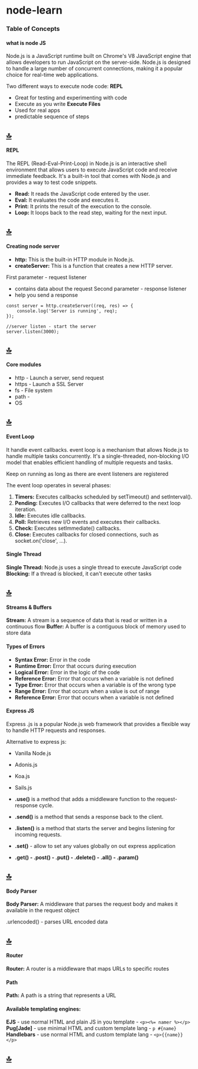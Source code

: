 # node-learn

### Table of Concepts

#### what is node JS 
Node.js is a JavaScript runtime built on Chrome's V8 JavaScript engine that allows developers to run JavaScript on the server-side. Node.js is designed to handle a large number of concurrent connections, making it a popular choice for real-time web applications.

Two different ways to execute node code:
**REPL**
- Great for testing and experimenting with code
- Execute as you write
**Execute Files**
- Used for real apps
- predictable sequence of steps

## [:top:](#table-of-concepts)

#### REPL
The REPL (Read-Eval-Print-Loop) in Node.js is an interactive shell environment that allows users to execute JavaScript code and receive immediate feedback. It's a built-in tool that comes with Node.js and provides a way to test code snippets.
- **Read:** It reads the JavaScript code entered by the user.
- **Eval:** It evaluates the code and executes it.
- **Print:** It prints the result of the execution to the console.
- **Loop:** It loops back to the read step, waiting for the next input.

## [:top:](#table-of-concepts)

#### Creating node server  
- **http:** This is the built-in HTTP module in Node.js.
- **createServer:** This is a function that creates a new HTTP server.

First parameter - request listener
- contains data about the request
Second parameter - response listener
- help you send a response

```
const server = http.createServer((req, res) => {
    console.log('Server is running', req);
});

//server listen - start the server
server.listen(3000);
```
## [:top:](#table-of-concepts)

#### Core modules
- http - Launch a server, send request
- https - Launch a SSL Server
- fs - File system
- path - 
- OS

## [:top:](#table-of-concepts)

#### Event Loop
It handle event callbacks.
event loop is a mechanism that allows Node.js to handle multiple tasks concurrently. It's a single-threaded, non-blocking I/O model that enables efficient handling of multiple requests and tasks.

Keep on running as long as there are event listeners are registered

The event loop operates in several phases:
1. **Timers:** Executes callbacks scheduled by setTimeout() and setInterval().
2. **Pending:** Executes I/O callbacks that were deferred to the next loop iteration.
3. **Idle:** Executes idle callbacks.
4. **Poll:** Retrieves new I/O events and executes their callbacks.
5. **Check:** Executes setImmediate() callbacks.
6. **Close:** Executes callbacks for closed connections, such as socket.on('close', ...).

#### Single Thread
**Single Thread:** Node.js uses a single thread to execute JavaScript code
**Blocking:** If a thread is blocked, it can't execute other tasks

## [:top:](#table-of-concepts)

#### Streams & Buffers
**Stream:** A stream is a sequence of data that is read or written in a continuous flow
**Buffer:** A buffer is a contiguous block of memory used to store data

#### Types of Errors
- **Syntax Error:** Error in the code
- **Runtime Error:** Error that occurs during execution
- **Logical Error:** Error in the logic of the code
- **Reference Error:** Error that occurs when a variable is not defined
- **Type Error:** Error that occurs when a variable is of the wrong type
- **Range Error:** Error that occurs when a value is out of range
- **Reference Error:** Error that occurs when a variable is not defined

#### Express JS
Express .js is a popular Node.js web framework that provides a flexible way to handle HTTP requests and responses.

Alternative to express js:
- Vanilla Node.js 
- Adonis.js
- Koa.js
- Sails.js

- **.use()** is a method that adds a middleware function to the request-response cycle.
- **.send()** is a method that sends a response back to the client.
- **.listen()** is a method that starts the server and begins listening for incoming requests. 
- **.set()** - allow to set any values globally on out express application
- **.get() - .post() - .put() - .delete() - .all() - .param()**

## [:top:](#table-of-concepts)

#### Body Parser
**Body Parser:** A middleware that parses the request body and makes it available in the request object 

.urlencoded() - parses URL encoded data

## [:top:](#table-of-concepts)

#### Router 
**Router:** A router is a middleware that maps URLs to specific routes

#### Path
**Path:** A path is a string that represents a URL

#### Available templating engines:
**EJS** - use normal HTML and plain JS in you template - `<p><%= namer %></p>`
**Pug[Jade]** - use minimal HTML and custom template lang - `p #{name}`
**Handlebars** - use normal HTML and custom template lang - `<p>{{name}}</p>`

## [:top:](#table-of-concepts)
